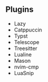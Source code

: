 ## Plugins
- Lazy
- Catppuccin
- Typst
- Telescope
- Treesitter
- Lualine
- Mason
- nvim-cmp
- LuaSnip
